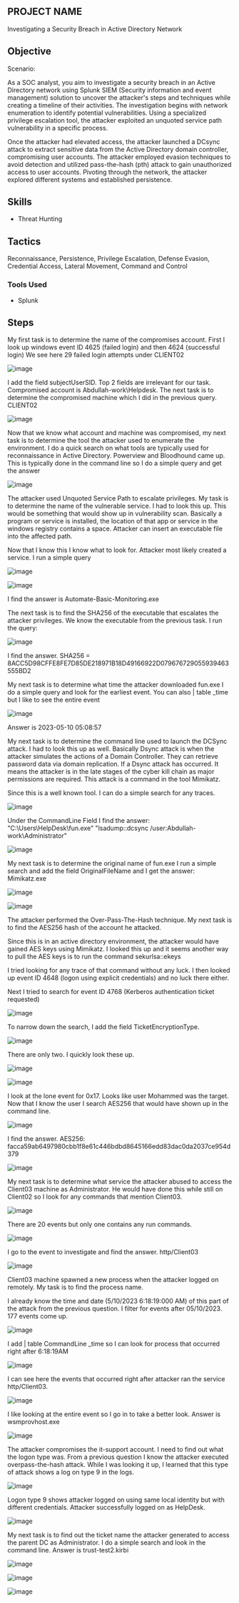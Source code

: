 ## PROJECT NAME

Investigating a Security Breach in Active Directory Network

## Objective

Scenario: 

As a SOC analyst, you aim to investigate a security breach in an Active Directory network using Splunk SIEM (Security information and event management) solution to uncover the attacker's steps and techniques while creating a timeline of their activities. The investigation begins with network enumeration to identify potential vulnerabilities. Using a specialized privilege escalation tool, the attacker exploited an unquoted service path vulnerability in a specific process.

Once the attacker had elevated access, the attacker launched a DCsync attack to extract sensitive data from the Active Directory domain controller, compromising user accounts. The attacker employed evasion techniques to avoid detection and utilized pass-the-hash (pth) attack to gain unauthorized access to user accounts. Pivoting through the network, the attacker explored different systems and established persistence.

## Skills

- Threat Hunting

## Tactics

Reconnaissance, Persistence, Privilege Escalation, Defense Evasion, Credential Access, Lateral Movement, Command and Control

### Tools Used

- Splunk

## Steps

My first task is to determine the name of the compromises account. First I look up windows event ID 4625 (failed login) and then 4624 (successful login) We see here 29 failed login attempts under CLIENT02

![image](https://github.com/user-attachments/assets/39ff9ad3-1ae5-4c68-969e-de1ff9c46ca5)

I add the field subjectUserSID. Top 2 fields are irrelevant for our task. Compromised account is Abdullah-work\Helpdesk. The next task is to determine the compromised machine which I did in the previous query.  CLIENT02

![image](https://github.com/user-attachments/assets/39551c3f-78c1-4d2c-a0d2-c9814f41f956)

Now that we know what account and machine was compromised, my next task is to determine the tool the attacker used to enumerate the environment. I do a quick search on what tools are typically used for reconnaissance in Active Directory. Powerview and Bloodhound came up.  This is typically done in the command line so I do a simple query and get the answer

![image](https://github.com/user-attachments/assets/380f7ee8-cf9b-4364-8717-588c82927b37)

The attacker used Unquoted Service Path to escalate privileges. My task is to determine the name of the vulnerable service.  I had to look this up. This would be something that would show up in vulnerability scan. Basically a program or service is installed, the location of that app or service in the windows registry contains a space. Attacker can insert an executable file into the affected path.

Now that I know this I know what to look for. Attacker most likely created a service.  I run a simple query

![image](https://github.com/user-attachments/assets/5e2142c3-b32c-4a86-a0dd-f4a7fb54d3ed)

![image](https://github.com/user-attachments/assets/8a9fb1b1-16c0-4051-b001-24088eecf7fa)

I find the answer is Automate-Basic-Monitoring.exe 

The next task is to find the SHA256 of the executable that escalates the attacker privileges. We know the executable from the previous task. I run the query:

![image](https://github.com/user-attachments/assets/cc8a013e-4146-41d7-9f13-976d3cd22555)

I find the answer. SHA256 = 8ACC5D98CFFE8FE7D85DE218971B18D49166922D079676729055939463555BD2

My next task is to determine what time the attacker downloaded fun.exe
I do a simple query and look for the earliest event. You can also | table _time but I like to see the entire event

![image](https://github.com/user-attachments/assets/6a17d4a5-b4a2-415a-a6db-d182eac94c37)

Answer is 2023-05-10 05:08:57

My next task is to determine the command line used to launch the DCSync attack. I had to look this up as well.
Basically Dsync attack is when the attacker simulates the actions of a Domain Controller. They can retrieve password data via domain replication. If a Dsync attack has occurred. It means the attacker is in the late stages of the cyber kill chain as major permissions are required. This attack is a command in the tool Mimikatz. 

Since this is a well known tool. I can do a simple search for any traces.

![image](https://github.com/user-attachments/assets/8b6a13f1-d619-4efc-8a8c-8b5c14fcb27b)

Under the CommandLine Field I find the answer: "C:\Users\HelpDesk\fun.exe" "lsadump::dcsync /user:Abdullah-work\Administrator"

![image](https://github.com/user-attachments/assets/c7612e08-3e45-4b1b-992b-e7bcf1b5ef15)

My next task is to determine the original name of fun.exe
I run a simple search and add the field OriginalFileName and I get the answer: Mimikatz.exe

![image](https://github.com/user-attachments/assets/ea9d44b4-83c7-4490-bce1-7d469c8d549c)

![image](https://github.com/user-attachments/assets/835a9308-7c2f-4c1a-bc0e-3c67cf1d658e)

The attacker performed the Over-Pass-The-Hash technique. My next task is to find the AES256 hash of the account he attacked. 

Since this is in an active directory environment, the attacker would have gained AES keys using Mimikatz. I looked this up and it seems another way to pull the AES keys is to run the command sekurlsa::ekeys

I tried looking for any trace of that command without any luck. I then looked up event ID 4648 (logon using explicit credentials) and no luck there either. 

Next I tried to search for event ID 4768 (Kerberos authentication ticket requested)

![image](https://github.com/user-attachments/assets/0c0195c1-a21a-4089-9d98-71ef3a18d273)

To narrow down the search, I add the field TicketEncryptionType. 

![image](https://github.com/user-attachments/assets/ed1f2ff4-1cc5-4896-ae13-8a17d90ca614)

There are only two. I quickly look these up.

![image](https://github.com/user-attachments/assets/989eac1f-bd22-4bba-9b19-828bd534c910)

![image](https://github.com/user-attachments/assets/19c9ee80-b861-44fe-b173-bb436fb4037b)

I look at the lone event for 0x17. Looks like user Mohammed was the target. Now that I know the user I search AES256 that would have shown up in the command line.

![image](https://github.com/user-attachments/assets/8adb2e59-1877-4026-9e36-8228ef5f59ac)

I find the answer. AES256: facca59ab6497980cbb1f8e61c446bdbd8645166edd83dac0da2037ce954d379

![image](https://github.com/user-attachments/assets/8b6ac710-a98d-47b2-844c-06c82a106863)

My next task is to determine what service the attacker abused to access the Client03 machine as Administrator.
He would have done this while still on Client02 so I look for any commands that mention Client03.

![image](https://github.com/user-attachments/assets/0ac0194f-4a26-4dca-bbe4-4aa240693fdb)

There are 20 events but only one contains any run commands.

![image](https://github.com/user-attachments/assets/b36d6c0e-ede3-4278-bb47-ab67ff633516)

I go to the event to investigate and find the answer. http/Client03

![image](https://github.com/user-attachments/assets/53ebb0ae-07a5-4ec6-b8d0-c0f2ae81881d)

Client03 machine spawned a new process when the attacker logged on remotely. My task is to find the process name.

I already know the time and date (5/10/2023 6:18:19:000 AM) of this part of the attack from the previous question. I filter for events after 05/10/2023. 177 events come up.

![image](https://github.com/user-attachments/assets/6af1cd48-ea9f-4226-94aa-ab63b8399b2d)

I add | table CommandLine _time so I can look for process that occurred right after 6:18:19AM

![image](https://github.com/user-attachments/assets/8d864e22-b626-4f42-9b10-2001b1559467)

I can see here the events that occurred right after attacker ran the service http/Client03. 

![image](https://github.com/user-attachments/assets/dc9327f9-0cf9-4d16-8619-a41d60bfbca5)

I like looking at the entire event so I go in to take a better look. Answer is wsmprovhost.exe

![image](https://github.com/user-attachments/assets/f1d9bffc-0217-4aea-98db-30d9913360de)

The attacker compromises the it-support account. I need to find out what the logon type was. 
From a previous question I know the attacker executed overpass-the-hash attack. While I was looking it up, I learned that this type of attack shows a log on type 9 in the logs. 

![image](https://github.com/user-attachments/assets/ed37c244-2c40-4830-8be4-da7e10d2628b)

Logon type 9 shows attacker logged on using same local identity but with different credentials. Attacker successfully logged on as HelpDesk. 

![image](https://github.com/user-attachments/assets/d9075588-5293-4888-bcb7-fc18a5e86b25)

My next task is to find out the ticket name the attacker generated to access the parent DC as Administrator.
I do a simple search and look in the command line. Answer is trust-test2.kirbi 

![image](https://github.com/user-attachments/assets/7c6b2ee2-ad6b-4064-a545-88453e7a6a8b)

![image](https://github.com/user-attachments/assets/dbd08077-e978-47a4-a971-8b72889e1433)

![image](https://github.com/user-attachments/assets/82c05cf9-f97b-410f-b6b3-91553dc90c86)





